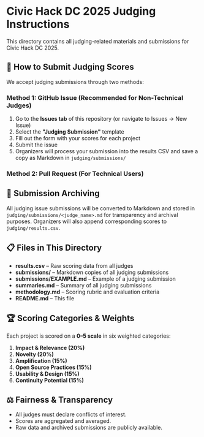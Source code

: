 # Civic Hack DC 2025 Judging Instructions

This directory contains all judging-related materials and submissions for Civic Hack DC 2025.

## 📝 How to Submit Judging Scores

We accept judging submissions through two methods:

### Method 1: GitHub Issue (Recommended for Non-Technical Judges)

1. Go to the **Issues tab** of this repository (or navigate to Issues → New Issue)
2. Select the **"Judging Submission"** template
3. Fill out the form with your scores for each project
4. Submit the issue
5. Organizers will process your submission into the results CSV and save a copy as Markdown in `judging/submissions/`

### Method 2: Pull Request (For Technical Users)

## 📂 Submission Archiving

All judging issue submissions will be converted to Markdown and stored in `judging/submissions/<judge_name>.md` for transparency and archival purposes. Organizers will also append corresponding scores to `judging/results.csv`.

## 📋 Files in This Directory

* **results.csv** – Raw scoring data from all judges
* **submissions/** – Markdown copies of all judging submissions
* **submissions/EXAMPLE.md** – Example of a judging submission
* **summaries.md** – Summary of all judging submissions
* **methodology.md** – Scoring rubric and evaluation criteria
* **README.md** – This file

## 🏆 Scoring Categories & Weights

Each project is scored on a **0–5 scale** in six weighted categories:

1. **Impact & Relevance (20%)**
2. **Novelty (20%)**
3. **Amplification (15%)**
4. **Open Source Practices (15%)**
5. **Usability & Design (15%)**
6. **Continuity Potential (15%)**

## ⚖️ Fairness & Transparency

* All judges must declare conflicts of interest.
* Scores are aggregated and averaged.
* Raw data and archived submissions are publicly available.
